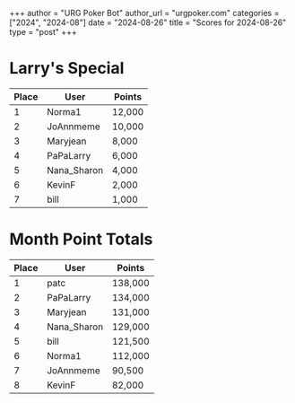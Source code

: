 +++
author = "URG Poker Bot"
author_url = "urgpoker.com"
categories = ["2024", "2024-08"]
date = "2024-08-26"
title = "Scores for 2024-08-26"
type = "post"
+++
# Larry's Special

| Place | User | Points |
|-------|------|--------|
| 1 | Norma1 | 12,000 |
| 2 | JoAnnmeme | 10,000 |
| 3 | Maryjean | 8,000 |
| 4 | PaPaLarry | 6,000 |
| 5 | Nana_Sharon | 4,000 |
| 6 | KevinF | 2,000 |
| 7 | bill | 1,000 |

# Month Point Totals

| Place | User | Points |
|-------|------|--------|
| 1 | patc | 138,000 |
| 2 | PaPaLarry | 134,000 |
| 3 | Maryjean | 131,000 |
| 4 | Nana_Sharon | 129,000 |
| 5 | bill | 121,500 |
| 6 | Norma1 | 112,000 |
| 7 | JoAnnmeme | 90,500 |
| 8 | KevinF | 82,000 |
